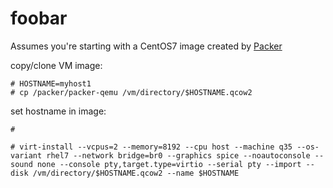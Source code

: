 # foobar

Assumes you're starting with a CentOS7 image created by [Packer](https://github.com/russjury/packer)

copy/clone VM image:
```
# HOSTNAME=myhost1
# cp /packer/packer-qemu /vm/directory/$HOSTNAME.qcow2
```

set hostname in image:
```
# 
```


```
# virt-install --vcpus=2 --memory=8192 --cpu host --machine q35 --os-variant rhel7 --network bridge=br0 --graphics spice --noautoconsole --sound none --console pty,target.type=virtio --serial pty --import --disk /vm/directory/$HOSTNAME.qcow2 --name $HOSTNAME
```
